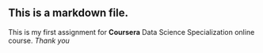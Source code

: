 This is a markdown file.
------------------------

This is my first assignment for **Coursera** Data Science Specialization
online course. *Thank you*
